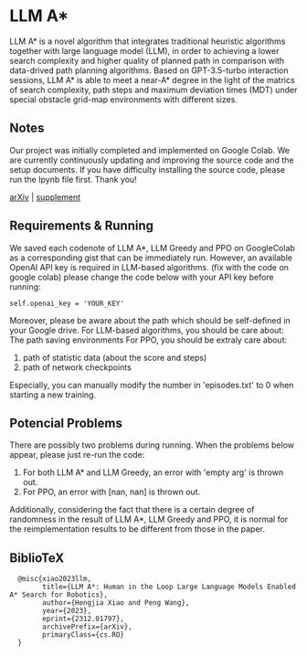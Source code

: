 # LLM A* 

LLM A* is a novel algorithm that integrates traditional heuristic algorithms together with large language model (LLM), in order to achieving a lower search complexity and higher quality of planned path in comparison with data-drived path planning algorithms. Based on GPT-3.5-turbo interaction sessions, LLM A* is able to meet a near-A* degree in the light of the matrics of search complexity, path steps and maximum deviation times (MDT) under special obstacle grid-map environments with different sizes.

## Notes
Our project was initially completed and implemented on Google Colab. We are currently continuously updating and improving the source code and the setup documents. If you have difficulty installing the source code, please run the Ipynb file first. Thank you!


[arXiv](https://arxiv.org/abs/2312.01797) | [supplement](https://stummuac-my.sharepoint.com/personal/55141653_ad_mmu_ac_uk/_layouts/15/onedrive.aspx?id=%2Fpersonal%2F55141653%5Fad%5Fmmu%5Fac%5Fuk%2FDocuments%2FFaculty%2Ddoc%2FResearch%2FPeng%2DWang%2FIROS%5F2024%2FSupplemental%20Materials%20to%20%20LLM%20A%20Human%20in%20the%20Loop%20Large%20Language%20Models%20Enabled%20A%20Star%20Search%20for%20Robotics%2Epdf&parent=%2Fpersonal%2F55141653%5Fad%5Fmmu%5Fac%5Fuk%2FDocuments%2FFaculty%2Ddoc%2FResearch%2FPeng%2DWang%2FIROS%5F2024&ga=1)

## Requirements & Running

We saved each codenote of LLM A*, LLM Greedy and PPO on GoogleColab as a corresponding gist that can be immediately run. However, an available OpenAI API key is required in LLM-based algorithms. (fix with the code on google colab) please change the code below with your API key before running:


```
self.openai_key = 'YOUR_KEY'
```
Moreover, please be aware about the path which should be self-defined in your Google drive. 
For LLM-based algorithms, you should be care about:
  The path saving environments
For PPO, you should be extraly care about:
  1. path of statistic data (about the score and steps)
  2. path of network checkpoints

  Especially, you can manually modify the number in 'episodes.txt' to 0 when starting a new training.

## Potencial Problems
There are possibly two problems during running. When the problems below appear, please just re-run the code:
  1. For both LLM A* and LLM Greedy, an error with 'empty arg' is thrown out.
  2. For PPO, an error with [nan, nan] is thrown out.


Additionally, considering the fact that there is a certain degree of randomness in the result of LLM A*, LLM Greedy and PPO, it is normal for the reimplementation results to be different from those in the paper. 

## BiblioTeX

```
  @misc{xiao2023llm,
        title={LLM A*: Human in the Loop Large Language Models Enabled A* Search for Robotics}, 
        author={Hengjia Xiao and Peng Wang},
        year={2023},
        eprint={2312.01797},
        archivePrefix={arXiv},
        primaryClass={cs.RO}
  }
```
